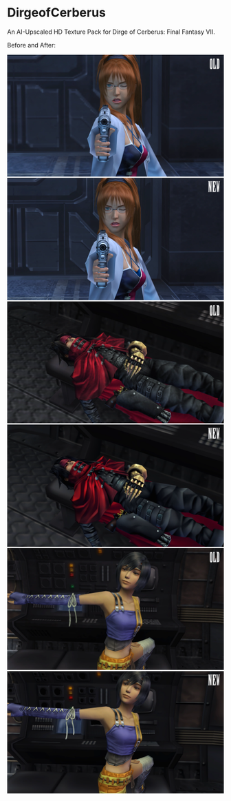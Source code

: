 # DirgeofCerberus
An AI-Upscaled HD Texture Pack for Dirge of Cerberus: Final Fantasy VII.

Before and After:

![alt text](https://github.com/Grey3minence/DirgeofCerberus/blob/main/docs/images/shalua-old.png)
![alt text](https://github.com/Grey3minence/DirgeofCerberus/blob/main/docs/images/shalua-new.png)
![alt text](https://github.com/Grey3minence/DirgeofCerberus/blob/main/docs/images/vincent-old.png)
![alt text](https://github.com/Grey3minence/DirgeofCerberus/blob/main/docs/images/vincent-new.png)
![alt text](https://github.com/Grey3minence/DirgeofCerberus/blob/main/docs/images/yuffie-old.png)
![alt text](https://github.com/Grey3minence/DirgeofCerberus/blob/main/docs/images/yuffie-new.png)

